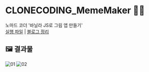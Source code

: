 # CLONECODING_MemeMaker 👩‍💻 
노마드 코더 '바닐라 JS로 그림 앱 만들기'   
[실행 파일](https://211dbwls.github.io/clone-coding_meme-maker/) | 
[블로그 정리](https://codingrecord2209.tistory.com/category/%ED%81%B4%EB%A1%A0%EC%BD%94%EB%94%A9/%EB%85%B8%EB%A7%88%EB%93%9C%EC%BD%94%EB%8D%94%20%EA%B7%B8%EB%A6%BC%20%EC%95%B1)

## **🖼 결과물**
![01](https://user-images.githubusercontent.com/65964035/199697723-d1c68048-ba18-4368-bd76-c397130bf221.PNG)
![02](https://user-images.githubusercontent.com/65964035/199697747-a92cfdad-b0ca-4a51-b042-8ca5536cc464.PNG)
